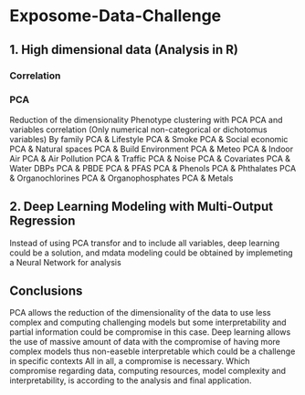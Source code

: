 # Exposome-Data-Challenge


## 1. High dimensional data (Analysis in R)

### Correlation

### PCA

Reduction of the dimensionality
Phenotype clustering with PCA
PCA and variables correlation (Only numerical non-categorical or dichotomus variables)
  By family
    PCA & Lifestyle
    PCA & Smoke
    PCA & Social economic
    PCA & Natural spaces
    PCA & Build Environment 
    PCA & Meteo
    PCA & Indoor Air
    PCA & Air Pollution
    PCA & Traffic
    PCA & Noise
    PCA & Covariates
    PCA & Water DBPs
    PCA & PBDE
    PCA & PFAS
    PCA & Phenols
    PCA & Phthalates
    PCA & Organochlorines
    PCA & Organophosphates
    PCA & Metals
 
## 2. Deep Learning Modeling with Multi-Output Regression
Instead of using PCA transfor and to include all variables, deep learning could be a solution, and mdata modeling could be obtained by implemeting a Neural Network for analysis


## Conclusions
PCA allows the reduction of the dimensionality of the data to use less complex and computing challenging models but some interpretability and partial information could be compromise in this case. 
Deep learning allows the use of massive amount of data with the compromise of having more complex models thus non-easeble interpretable which could be a challenge in specific contexts
All in all, a compromise is necessary. Which compromise regarding data, computing resources, model complexity and interpretability, is according to the analysis and final application.
